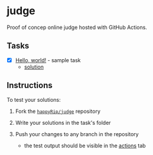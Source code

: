 # judge

Proof of concep online judge hosted with GitHub Actions.

## Tasks

- [x] [Hello, world!](https://github.com/happyRip/judge/tree/master/hello-world) - sample task
    - [solution](https://github.com/happyRip/judge/tree/master/hello-world/hello-world.go)

## Instructions

To test your solutions:

1. Fork the [`happyRip/judge`](https://github.com/happyRip/judge) repository

2. Write your solutions in the task's folder

3. Push your changes to any branch in the repository

    - the test output should be visible in the [actions](https://github.com/happyRip/judge/actions) tab